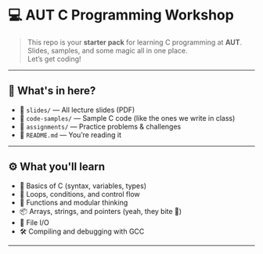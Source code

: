 # 💻 AUT C Programming Workshop

 
> This repo is your **starter pack** for learning C programming at **AUT**.  
> Slides, samples, and some magic all in one place.  
> Let’s get coding! 

---

## 🧭 What's in here?

- 📁 `slides/` — All lecture slides (PDF)  
- 📁 `code-samples/` — Sample C code (like the ones we write in class)  
- 📁 `assignments/` — Practice problems & challenges  
- 📄 `README.md` — You’re reading it 

---



## ⚙️ What you'll learn

- 🧱 Basics of C (syntax, variables, types)  
- 🔁 Loops, conditions, and control flow  
- 🧠 Functions and modular thinking  
- 📦 Arrays, strings, and pointers (yeah, they bite 🐍)  
- 📂 File I/O  
- 🛠️ Compiling and debugging with GCC

---

